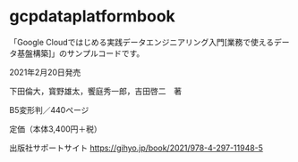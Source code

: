 # gcpdataplatformbook

「Google Cloudではじめる実践データエンジニアリング入門[業務で使えるデータ基盤構築]」のサンプルコードです。

2021年2月20日発売

下田倫大，寳野雄太，饗庭秀一郎，吉田啓二　著

B5変形判／440ページ

定価（本体3,400円＋税）

出版社サポートサイト
https://gihyo.jp/book/2021/978-4-297-11948-5
